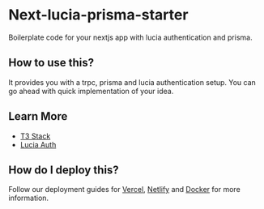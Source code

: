 # Next-lucia-prisma-starter

Boilerplate code for your nextjs app with lucia authentication and prisma.

## How to use this?

It provides you with a trpc, prisma and lucia authentication setup. You can go ahead with quick implementation of your idea.

## Learn More

- [T3 Stack](https://create.t3.gg/)
- [Lucia Auth](https://lucia-auth.com/)

## How do I deploy this?

Follow our deployment guides for [Vercel](https://create.t3.gg/en/deployment/vercel), [Netlify](https://create.t3.gg/en/deployment/netlify) and [Docker](https://create.t3.gg/en/deployment/docker) for more information.
